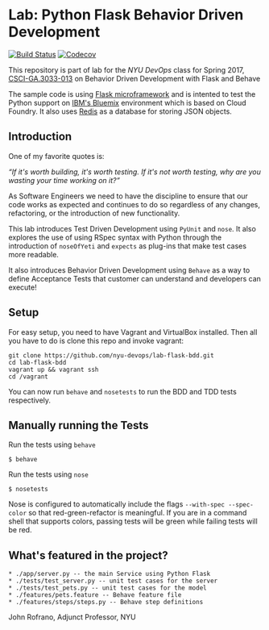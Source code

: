 # Lab: Python Flask Behavior Driven Development

[![Build Status](https://travis-ci.org/rofrano/nyu-lab-bdd-tdd.svg?branch=master)](https://travis-ci.org/rofrano/nyu-lab-bdd-tdd)
[![Codecov](https://img.shields.io/codecov/c/github/rofrano/nyu-lab-bdd-tdd.svg)]()

This repository is part of lab for the *NYU DevOps* class for Spring 2017, [CSCI-GA.3033-013](http://cs.nyu.edu/courses/spring17/CSCI-GA.3033-013/) on Behavior Driven Development with Flask and Behave

The sample code is using [Flask microframework](http://flask.pocoo.org/) and is intented to test the Python support on [IBM's Bluemix](https://bluemix.net/) environment which is based on Cloud Foundry. It also uses [Redis](https://redis.io) as a database for storing JSON objects.

## Introduction

One of my favorite quotes is:

_“If it's worth building, it's worth testing.
If it's not worth testing, why are you wasting your time working on it?”_

As Software Engineers we need to have the discipline to ensure that our code works as expected and continues to do so regardless of any changes, refactoring, or the introduction of new functionality.

This lab introduces Test Driven Development using `PyUnit` and `nose`. It also explores the use of using RSpec syntax with Python through the introduction of `noseOfYeti` and `expects` as plug-ins that make test cases more readable.

It also introduces Behavior Driven Development using `Behave` as a way to define Acceptance Tests that customer can understand and developers can execute!

## Setup

For easy setup, you need to have Vagrant and VirtualBox installed. Then all you have to do is clone this repo and invoke vagrant:

    git clone https://github.com/nyu-devops/lab-flask-bdd.git
    cd lab-flask-bdd
    vagrant up && vagrant ssh
    cd /vagrant

You can now run `behave` and `nosetests` to run the BDD and TDD tests respectively.

## Manually running the Tests

Run the tests using `behave`

    $ behave

Run the tests using `nose`

    $ nosetests

Nose is configured to automatically include the flags `--with-spec --spec-color` so that red-green-refactor is meaningful. If you are in a command shell that supports colors, passing tests will be green while failing tests will be red.

## What's featured in the project?

    * ./app/server.py -- the main Service using Python Flask
    * ./tests/test_server.py -- unit test cases for the server
    * ./tests/test_pets.py -- unit test cases for the model
    * ./features/pets.feature -- Behave feature file
    * ./features/steps/steps.py -- Behave step definitions

John Rofrano, Adjunct Professor, NYU
